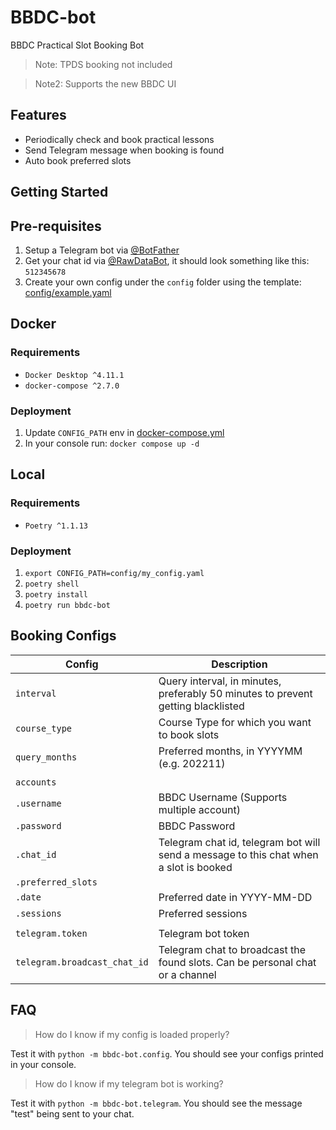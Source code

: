 # BBDC-bot

BBDC Practical Slot Booking Bot

>Note: TPDS booking not included

>Note2: Supports the new BBDC UI

## Features
- Periodically check and book practical lessons
- Send Telegram message when booking is found
- Auto book preferred slots

## Getting Started

## Pre-requisites
1. Setup a Telegram bot via [@BotFather](https://t.me/botfather)
2. Get your chat id via [@RawDataBot](https://t.me/RawDataBot), it should look something like this: `512345678`
3. Create your own config under the `config` folder using the template: [config/example.yaml](config/example.yaml)

## Docker
### Requirements
- `Docker Desktop ^4.11.1`
- `docker-compose ^2.7.0`
### Deployment
1. Update `CONFIG_PATH` env in [docker-compose.yml](docker-compose.yml)
2. In your console run: `docker compose up -d`

## Local
### Requirements
- `Poetry ^1.1.13`
### Deployment
1. `export CONFIG_PATH=config/my_config.yaml`
2. `poetry shell`
3. `poetry install`
4. `poetry run bbdc-bot`

## Booking Configs

| Config | Description |
| ------ | ----------- |
| `interval` | Query interval, in minutes, preferably 50 minutes to prevent getting blacklisted |
| `course_type` | Course Type for which you want to book slots |
| `query_months` | Preferred months, in YYYYMM (e.g. 202211) |
||
| `accounts` |
| `.username` | BBDC Username (Supports multiple account) |
| `.password` | BBDC Password |
| `.chat_id` | Telegram chat id, telegram bot will send a message to this chat when a slot is booked |
| `.preferred_slots` |
| `.date` | Preferred date in YYYY-MM-DD |
| `.sessions` | Preferred sessions |
||
| `telegram.token` | Telegram bot token |
| `telegram.broadcast_chat_id` | Telegram chat to broadcast the found slots. Can be personal chat or a channel |

## FAQ
> How do I know if my config is loaded properly?

Test it with `python -m bbdc-bot.config`. You should see your configs printed in your console.

> How do I know if my telegram bot is working?

Test it with `python -m bbdc-bot.telegram`. You should see the message "test" being sent to your chat.
